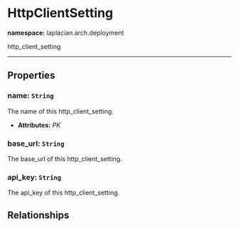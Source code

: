 # **HttpClientSetting**
**namespace:** laplacian.arch.deployment

http_client_setting



---

## Properties

### name: `String`
The name of this http_client_setting.
- **Attributes:** *PK*

### base_url: `String`
The base_url of this http_client_setting.

### api_key: `String`
The api_key of this http_client_setting.

## Relationships